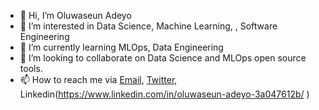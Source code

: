- 👋 Hi, I’m Oluwaseun Adeyo
- 👀 I’m interested in Data Science, Machine Learning, , Software Engineering
- 🌱 I’m currently learning MLOps, Data Engineering
- 💞️ I’m looking to collaborate on Data Science and MLOps open source tools.
- 📫 How to reach me via [Email](johnadeyo@hotmail.com), [Twitter](https://twitter.com/Deh_yor), Linkedin(https://www.linkedin.com/in/oluwaseun-adeyo-3a047612b/ )

<!---
seunboy1/seunboy1 is a ✨ special ✨ repository because its `README.md` (this file) appears on your GitHub profile.
You can click the Preview link to take a look at your changes.
--->
